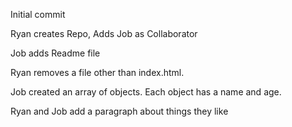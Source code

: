Initial commit

Ryan creates Repo, Adds Job as Collaborator

Job adds Readme file

Ryan  removes a file other than index.html.

Job created an array of objects. Each object has a name and age.

Ryan and Job add a paragraph about things they like

